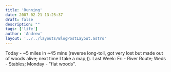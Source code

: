```yaml
---
title: 'Running'
date: 2007-02-21 13:25:37
draft: false
description: ""
tags: ['life']
author: 'Andrew'
layout: '../../layouts/BlogPostLayout.astro'
---
```


Today - ~5 miles in ~45 mins (reverse long-toll, got very lost but made out of woods alive; next time I take a map;)). Last Week: Fri - River Route; Weds - Stables; Monday - "flat woods".
